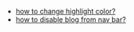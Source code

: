 
* [how to change highlight color?](https://github.com/alshedivat/al-folio/issues/126)
* [how to disable blog from nav bar?](https://github.com/alshedivat/al-folio/issues/1328)